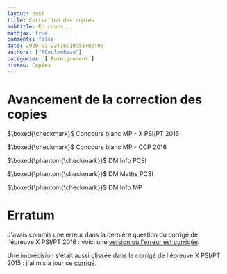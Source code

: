 ```yaml
---
layout: post
title: Correction des copies
subtitle: En cours...
mathjax: true
comments: false
date: 2020-03-22T16:10:51+02:00
authors: ["FCoulombeau"]
categories: [ Enseignement ]
niveau: Copies
---
```


# Avancement de la correction des copies

$\boxed{\checkmark}$ Concours blanc MP - X PSI/PT 2016

$\boxed{\checkmark}$ Concours blanc MP - CCP 2016

$\boxed{\phantom{\checkmark}}$ DM Info PCSI

$\boxed{\phantom{\checkmark}}$ DM Maths PCSI

$\boxed{\phantom{\checkmark}}$ DM Info MP

# Erratum

J'avais commis une erreur dans la dernière question du corrigé de l'épreuve X PSI/PT 2016 : voici une [version où l'erreur est corrigée](https://fcoulombeau.github.io/cours/X2016-PT-PSIc.pdf).

Une imprécision s'était aussi glissée dans le corrigé de l'épreuve X PSI/PT 2015 : j'ai mis à jour ce [corrigé](https://fcoulombeau.github.io/cours/X2015-PT-PSIc.pdf).
